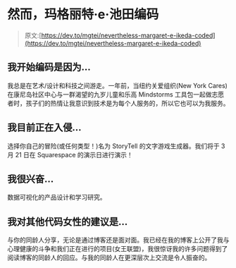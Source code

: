 # 然而，玛格丽特·e·池田编码

> 原文:[https://dev.to/mgtei/nevertheless-margaret-e-ikeda-coded](https://dev.to/mgtei/nevertheless-margaret-e-ikeda-coded)

## [](#i-began-coding-because)我开始编码是因为...

我总是在艺术/设计和科技之间游走。一年前，当纽约关爱组织(New York Cares)在康尼岛社区中心与一群渴望的九岁儿童和乐高 Mindstorms 工具包一起做志愿者时，孩子们的热情让我意识到技术是为每个人服务的，所以它也可以为我服务。

## [](#im-currently-hacking-on)我目前正在入侵...

选择你自己的冒险(或任何类型！)名为 StoryTell 的文字游戏生成器。我们将于 3 月 21 日在 Squarespace 的演示日进行演示！

## [](#im-excited-about)我很兴奋...

数据可视化的产品设计和学习研究。

## [](#my-advice-for-other-women-who-code-is)我对其他代码女性的建议是...

与你的同龄人分享，无论是通过博客还是面对面。我已经在我的博客上公开了我与心理健康的斗争和我们正在进行的项目(女王联盟)，我很惊讶我的许多问题得到了阅读博客的同龄人的回应。与我的同龄人在更深层次上交流是令人振奋的。